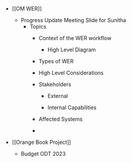 - [[OM WER]]
	 - Progress Update Meeting Slide for Sunitha
		 - Topics
			 - Context of the WER workflow
				 - High Level Diagram

			 - Types of WER

			 - High Level Considerations

			 - Stakeholders
				 - External

				 - Internal Capabilities

			 - Affected Systems

			 - 

- [[Orange Book Project]]
	 - Budget ODT 2023
